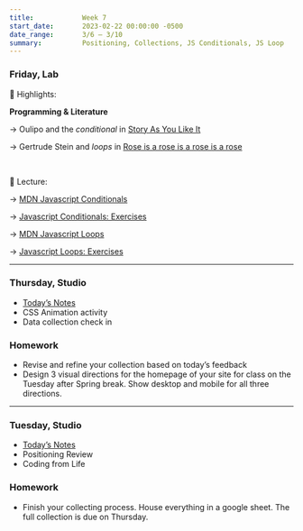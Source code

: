 ```yaml
---
title:            Week 7
start_date:       2023-02-22 00:00:00 -0500
date_range:       3/6 – 3/10
summary:          Positioning, Collections, JS Conditionals, JS Loop
---
```


### Friday, Lab

🪩 Highlights:

**Programming & Literature**

→ Oulipo and the _conditional_ in [Story As You Like It](https://www.zachhorton.com/mmr/files/Queneau_Raymond._A_Story_As_You_Like_It._OuLiPo--a_Primer_of_Potential_Literature._156-158.pdf)

→ Gertrude Stein and _loops_ in [Rose is a rose is a rose is a rose](https://en.wikipedia.org/wiki/Rose_is_a_rose_is_a_rose_is_a_rose)

<br />

📝 Lecture:

→ [MDN Javascript Conditionals](https://developer.mozilla.org/en-US/docs/Learn/JavaScript/Building_blocks/conditionals)

→ [Javascript Conditionals: Exercises](https://www.dropbox.com/scl/fi/fnqx6v2x4coes63wjo83y/Week-7a-Control-flow-Conditionals.paper?dl=0&rlkey=zr8inhcjnivgii1oj5h7erwsd)

→ [MDN Javascript Loops](https://developer.mozilla.org/en-US/docs/Learn/JavaScript/Building_blocks/Looping_code)

→ [Javascript Loops: Exercises](https://www.dropbox.com/scl/fi/u00jd8njervlxfrmqngvd/Week-7b-Loops.paper?dl=0&rlkey=rgdph4eqma4aoc85kb0f2r5rn)

---

### Thursday, Studio

- [Today&rsquo;s Notes](https://paper.dropbox.com/doc/Parsons-Core-Interaction-S23-Week-7-Class-2-Notes--B0Ft1_sy1Hi2oWTkQ30umSrtAQ-mEIQMEaOD2ILffdXwghkH)
- CSS Animation activity
- Data collection check in

### Homework
- Revise and refine your collection based on today&rsquo;s feedback
- Design 3 visual directions for the homepage of your site for class on the Tuesday after Spring break. Show desktop and mobile for all three directions.

---

### Tuesday, Studio

- [Today&rsquo;s Notes](https://paper.dropbox.com/doc/Parsons-Core-Interaction-S23-Week-7-Class-1-Notes--Bz_rHAcPa3p~AXdKlKVBbZnKAQ-TGdDjvDFQ6NAe15CK18E0)
- Positioning Review
- Coding from Life

### Homework
- Finish your collecting process. House everything in a google sheet. The full collection is due on Thursday.
